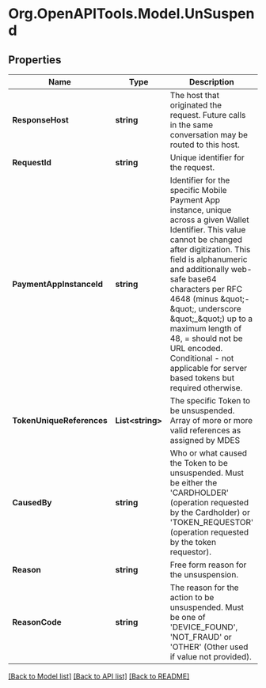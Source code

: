 # Org.OpenAPITools.Model.UnSuspend

## Properties

Name | Type | Description | Notes
------------ | ------------- | ------------- | -------------
**ResponseHost** | **string** | The host that originated the request. Future calls in the same conversation may be routed to this host.  | [optional] 
**RequestId** | **string** | Unique identifier for the request.  | 
**PaymentAppInstanceId** | **string** | Identifier for the specific Mobile Payment App instance, unique across a given Wallet Identifier. This value cannot be changed after digitization. This field is alphanumeric and additionally web-safe base64 characters per RFC 4648 (minus \&quot;-\&quot;, underscore \&quot;_\&quot;) up to a maximum length of 48, &#x3D; should not be URL encoded. Conditional - not applicable for server based tokens but required otherwise.  | [optional] 
**TokenUniqueReferences** | **List&lt;string&gt;** | The specific Token to be unsuspended. Array of more or more valid references as assigned by MDES  | 
**CausedBy** | **string** | Who or what caused the Token to be unsuspended. Must be either the &#39;CARDHOLDER&#39; (operation requested by the Cardholder) or &#39;TOKEN_REQUESTOR&#39; (operation requested by the token requestor).  | 
**Reason** | **string** | Free form reason for the unsuspension.  | [optional] 
**ReasonCode** | **string** | The reason for the action to be unsuspended. Must be one of &#39;DEVICE_FOUND&#39;, &#39;NOT_FRAUD&#39; or &#39;OTHER&#39; (Other used if value not provided).  | 

[[Back to Model list]](../README.md#documentation-for-models) [[Back to API list]](../README.md#documentation-for-api-endpoints) [[Back to README]](../README.md)


